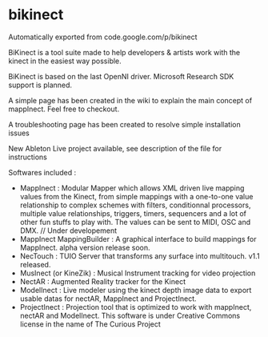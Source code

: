 # bikinect
Automatically exported from code.google.com/p/bikinect

BiKinect is a tool suite made to help developers & artists work with the kinect in the easiest way possible.

BiKinect is based on the last OpenNI driver. Microsoft Research SDK support is planned.

A simple page has been created in the wiki to explain the main concept of mappInect. Feel free to checkout.

A troubleshooting page has been created to resolve simple installation issues

New Ableton Live project available, see description of the file for instructions

Softwares included :

- MappInect : Modular Mapper which allows XML driven live mapping values from the Kinect, from simple mappings with a one-to-one value relationship to complex schemes with filters, conditionnal processors, multiple value relationships, triggers, timers, sequencers and a lot of other fun stuffs to play with. The values can be sent to MIDI, OSC and DMX.
// Under developement
- MappInect MappingBuilder : A graphical interface to build mappings for MappInect. alpha version release soon.
- NecTouch : TUIO Server that transforms any surface into multitouch. v1.1 released.
- MusInect (or KineZik) : Musical Instrument tracking for video projection
- NectAR : Augmented Reality tracker for the Kinect
- ModelInect : Live modeler using the kinect depth image data to export usable datas for nectAR, MappInect and ProjectInect.
- ProjectInect : Projection tool that is optimized to work with mappInect, nectAR and ModelInect.
This software is under Creative Commons license in the name of The Curious Project
